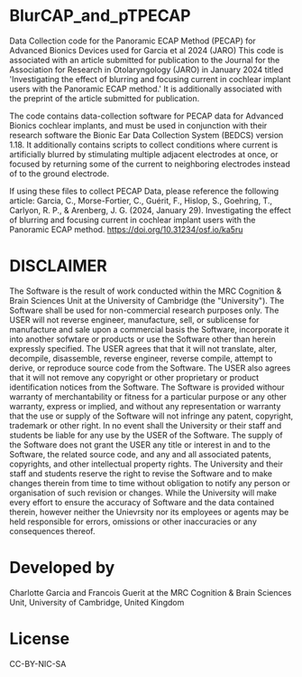 # BlurCAP_and_pTPECAP

Data Collection code for the Panoramic ECAP Method (PECAP) for Advanced Bionics Devices used for Garcia et al 2024 (JARO)
This code is associated with an article submitted for publication to the Journal for the Association for Research in Otolaryngology (JARO) in January 2024 titled 'Investigating the effect of blurring and focusing current in cochlear implant users with the Panoramic ECAP method.' It is additionally associated with the preprint of the article submitted for publication. 

The code contains data-collection software for PECAP data for Advanced Bionics cochlear implants, and must be used in conjunction with their research software the Bionic Ear Data Collection System (BEDCS) version 1.18. It additionally contains scripts to collect conditions where current is artificially blurred by stimulating multiple adjacent electrodes at once, or focused by returning some of the current to neighboring electrodes instead of to the ground electrode. 

If using these files to collect PECAP Data, please reference the following article: Garcia, C., Morse-Fortier, C., Guérit, F., Hislop, S., Goehring, T., Carlyon, R. P., & Arenberg, J. G. (2024, January 29). Investigating the effect of blurring and focusing current in cochlear implant users with the Panoramic ECAP method. https://doi.org/10.31234/osf.io/ka5ru

# DISCLAIMER 

The Software is the result of work conducted within the MRC Cognition & Brain Sciences Unit at the University of Cambridge (the "University"). The Software shall be used for non-commercial research purposes only. The USER will not reverse engineer, manufacture, sell, or sublicense for manufacture and sale upon a commercial basis the Software, incorporate it into another sofwtare or products or use the Software other than herein expressly specified. The USER agrees that that it will not translate, alter, decompile, disassemble, reverse engineer, reverse compile, attempt to derive, or reproduce source code from the Software. The USER also agrees that it will not remove any copyright or other proprietary or product identification notices from the Software. The Software is provided withour warranty of merchantability or fitness for a particular purpose or any other warranty, express or implied, and without any representation or warranty that the use or supply of the Software will not infringe any patent, copyright, trademark or other right. In no event shall the University or their staff and students be liable for any use by the USER of the Software. The supply of the Software does not grant the USER any title or interest in and to the Software, the related source code, and any and all associated patents, copyrights, and other intellectual property rights. The University and their staff and students reserve the right to revise the Software and to make changes therein from time to time without obligation to notify any person or organisation of such revision or changes. While the University will make every effort to ensure the accuracy of Software and the data contained therein, however neither the Unievrsity nor its employees or agents may be held responsible for errors, omissions or other inaccuracies or any consequences thereof.

# Developed by

Charlotte Garcia and Francois Guerit at the MRC Cognition & Brain Sciences Unit, University of Cambridge, United Kingdom

# License

CC-BY-NIC-SA
